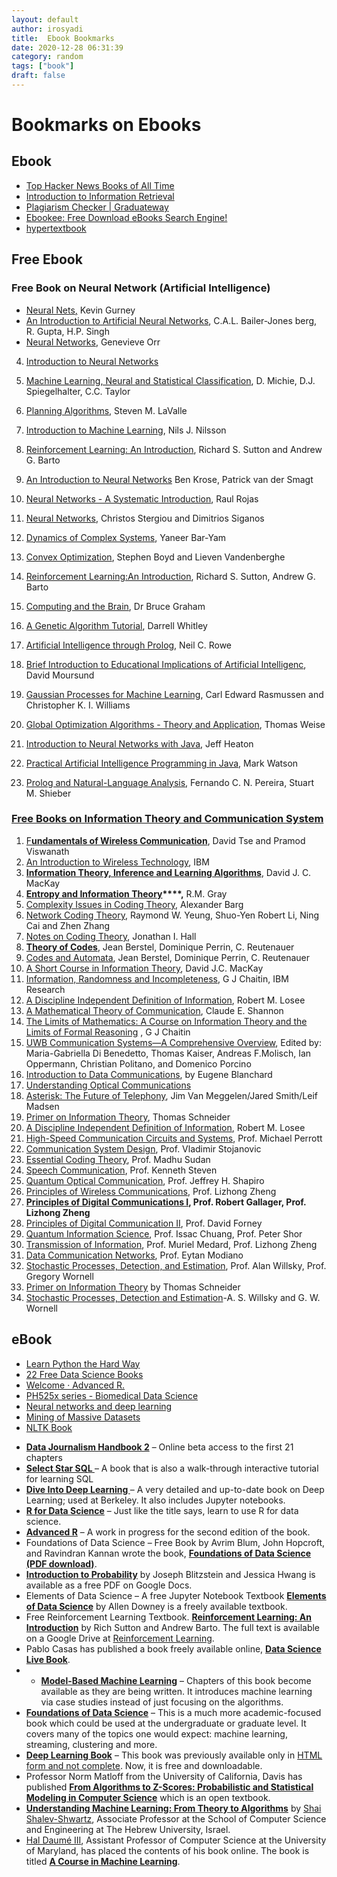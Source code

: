 ```yaml
---
layout: default
author: irosyadi
title:  Ebook Bookmarks
date: 2020-12-28 06:31:39
category: random
tags: ["book"]
draft: false
---
```


# Bookmarks on Ebooks

## Ebook
* [Top Hacker News Books of All Time](https://hackernewsbooks.com/top-books-on-hacker-news)
* [Introduction to Information Retrieval](https://nlp.stanford.edu/IR-book/)
* [Plagiarism Checker | Graduateway](https://graduateway.com/plagiarism-checker/)
* [Ebookee: Free Download eBooks Search Engine!](https://www.ebookee.com/)
* [hypertextbook](https://hypertextbook.com/)

## Free Ebook
### Free Book on Neural Network (Artificial Intelligence)
- [Neural Nets](https://www.inf.ed.ac.uk/teaching/courses/nlu/assets/reading/Gurney_et_al.pdf)[,](http://www.shef.ac.uk/psychology/gurney/notes/download.html) Kevin Gurney
- [An Introduction to Artificial Neural Networks](http://arxiv.org/PS_cache/astro-ph/pdf/0102/0102224v1.pdf), C.A.L. Bailer-Jones berg, R. Gupta, H.P. Singh
- [Neural Networks](http://www.willamette.edu/~gorr/classes/cs449/intro.html), Genevieve Orr
4. [Introduction to Neural Networks](http://www.neuralnetworksolutions.com/resources.php)
    
5. [Machine Learning, Neural and Statistical Classification](http://www.maths.leeds.ac.uk/~charles/statlog/whole.pdf), D. Michie, D.J. Spiegelhalter, C.C. Taylor
    
6. [Planning Algorithms](http://planning.cs.uiuc.edu/booka4.pdf), Steven M. LaValle
    
7. [Introduction to Machine Learning](http://robotics.stanford.edu/people/nilsson/MLBOOK.pdf), Nils J. Nilsson
    
8. [Reinforcement Learning: An Introduction](http://www.cs.ualberta.ca/~sutton/book/ebook/the-book.html), Richard S. Sutton and Andrew G. Barto
    
9. [An Introduction to Neural Networks](http://lia.univ-avignon.fr/chercheurs/torres/livres/book-neuro-intro.pdf) Ben Krose, Patrick van der Smagt
    
10. [Neural Networks - A Systematic Introduction](http://www.inf.fu-berlin.de/inst/ag-ki/rojas_home/documents/1996/NeuralNetworks/neuron.pdf), Raul Rojas
    
11. [Neural Networks](http://www.doc.ic.ac.uk/~nd/surprise_96/journal/vol4/cs11/report.html), Christos Stergiou and Dimitrios Siganos
    
12. [Dynamics of Complex Systems](http://necsi.org/publications/dcs/), Yaneer Bar-Yam
    
13. [Convex Optimization](http://www.stanford.edu/~boyd/cvxbook/bv_cvxbook.pdf), Stephen Boyd and Lieven Vandenberghe
    
14. [Reinforcement Learning:An Introduction](http://www.cs.ualberta.ca/~sutton/book/ebook/the-book.html), Richard S. Sutton, Andrew G. Barto
    
15. [Computing and the Brain](https://www.google.co.uk/url?sa=t&rct=j&q=&esrc=s&source=web&cd=2&cad=rja&uact=8&ved=0CCgQFjAB&url=http%3A%2F%2Fwww.cs.stir.ac.uk%2Fcourses%2F31YF%2Ftutorials%2Fbpg%2Ftut_neurons.pdf&ei=rOlEVcbUG8bbU-e9gPgB&usg=AFQjCNFC82OhU3qtO0uuG_jodf4aPuM7NA&sig2=HoVFbxOQ714ObBg4wQW-Qg&bvm=bv.92291466,d.d24), Dr Bruce Graham
    
16. [A Genetic Algorithm Tutorial](http://samizdat.mines.edu/ga_tutorial/ga_tutorial.ps), Darrell Whitley
    
17. [Artificial Intelligence through Prolog](https://www.google.co.uk/url?sa=t&rct=j&q=&esrc=s&source=web&cd=2&cad=rja&uact=8&ved=0CCgQFjAB&url=http%3A%2F%2Fcs.millersville.edu%2F~chaudhary%2F340%2FAIThruProlog.pdf&ei=6elEVauuGonkUrW4gbAI&usg=AFQjCNHJZBwdj3UkovoDr2qo-9x6Y0Empg&sig2=h0hZzHBitHTQaYqcenFQyw&bvm=bv.92291466,d.d24), Neil C. Rowe
    
18. [Brief Introduction to Educational Implications of Artificial Intelligenc](http://www.uoregon.edu/~moursund/Books/AIBook/AI.pdf), David Moursund
    
19. [Gaussian Processes for Machine Learning](http://www.gaussianprocess.org/gpml/chapters), Carl Edward Rasmussen and Christopher K. I. Williams
    
20. [Global Optimization Algorithms - Theory and Application](http://www.it-weise.de/projects/book.pdf), Thomas Weise
    
21. [Introduction to Neural Networks with Java](http://www.heatonresearch.com/articles/1), Jeff Heaton
    
22. [Practical Artificial Intelligence Programming in Java](https://archive.org/download/PracticalArtificialIntelligenceProgrammingWithJava/JavaAI3rd.pdf), Mark Watson
    
23. [Prolog and Natural-Language Analysis](http://www.mtome.com/Publications/PNLA/prolog-digital.pdf), Fernando C. N. Pereira, Stuart M. Shieber
    


### [Free Books on Information Theory and Communication System](https://free-ebook-download-links.blogspot.com/2008/06/free-book-on-wireless-communication.html)

1. [F**undamentals of Wireless Communication**](http://www.eecs.berkeley.edu/~dtse/book.html), David Tse and Pramod Viswanath
2. [An Introduction to Wireless Technology](http://www.redbooks.ibm.com/redbooks/pdfs/sg244465.pdf), IBM
3. **[Information Theory, Inference and Learning Algorithms](http://www.inference.phy.cam.ac.uk/mackay/itila/book.html)**, David J. C. MacKay
4. **[Entropy and Information Theory](http://www-ee.stanford.edu/~gray/it.pdf)****,** R.M. Gray
5. [Complexity Issues in Coding Theory](http://eccc.hpi-web.de/eccc-reports/1997/TR97-046/Paper.pdf), Alexander Barg
6. [Network Coding Theory](http://iest2.ie.cuhk.edu.hk/~whyeung/publications/tutorial.pdf), Raymond W. Yeung, Shuo-Yen Robert Li, Ning Cai and Zhen Zhang
7. [Notes on Coding Theory](http://www.mth.msu.edu/~jhall/classes/codenotes/coding-notes.html), Jonathan I. Hall
8. **[Theory of Codes](http://projecteuclid.org/euclid.bams/1183553979)**, Jean Berstel, Dominique Perrin, C. Reutenauer
9. [Codes and Automata](https://www.google.co.uk/url?sa=t&rct=j&q=&esrc=s&source=web&cd=3&cad=rja&uact=8&ved=0CCoQFjAC&url=http%3A%2F%2Fciteseerx.ist.psu.edu%2Fviewdoc%2Fdownload%3Fdoi%3D10.1.1.107.9934%26rep%3Drep1%26type%3Dpdf&ei=DHVKVYaiHoKqUca_gPAK&usg=AFQjCNH-z-D_ONBYxWwRmO4JsiKFz8BAcw&sig2=rwSAS_bWNXfL565npZl1sQ&bvm=bv.92291466,d.d24), Jean Berstel, Dominique Perrin, C. Reutenauer
10. [A Short Course in Information Theory](http://www.inference.phy.cam.ac.uk/mackay/info-theory/course.html), David J.C. MacKay
11. [Information, Randomness and Incompleteness](https://www.cs.auckland.ac.nz/~chaitin/ps3.pdf), G J Chaitin, IBM Research
12. [A Discipline Independent Definition of Information](http://www.ils.unc.edu/~losee/book5.pdf), Robert M. Losee
13. [A Mathematical Theory of Communication](https://www.google.co.uk/url?sa=t&rct=j&q=&esrc=s&source=web&cd=1&cad=rja&uact=8&ved=0CCEQFjAA&url=http%3A%2F%2Fworrydream.com%2Frefs%2FShannon%2520-%2520A%2520Mathematical%2520Theory%2520of%2520Communication.pdf&ei=N3ZKVaOQD4feUdS2gOAK&usg=AFQjCNEwXiWu_AGIt6URN277UWk3JaFu6Q&sig2=yNuoPXsg4HrVfJuzKh38eQ&bvm=bv.92291466,d.d24), Claude E. Shannon
14. [The Limits of Mathematics: A Course on Information Theory and the Limits of Formal Reasoning](https://www.google.co.uk/url?sa=t&rct=j&q=&esrc=s&source=web&cd=3&cad=rja&uact=8&ved=0CC0QFjAC&url=http%3A%2F%2Farxiv.org%2Fabs%2Fchao-dyn%2F9706010&ei=VnZKVdn1AoG5UJOugNAN&usg=AFQjCNEcf_hEIbPOH9xnS_zlD5G1ISvHYw&sig2=QFW4TaLjO50qrE3jOL5-Ew&bvm=bv.92291466,d.d24) , G J Chaitin
15. [UWB Communication Systems—A Comprehensive Overview](https://www.google.co.uk/url?sa=t&rct=j&q=&esrc=s&source=web&cd=2&cad=rja&uact=8&ved=0CC0QFjAB&url=http%3A%2F%2Fdownloads.hindawi.com%2Fbooks%2F9789775945105.pdf&ei=eXZKVeahM8u2UaPJgdAK&usg=AFQjCNH0tfdccErXJcnT06WZiJC_WHmXgg&sig2=F1-JeiA4nG184yyiWYk7qw&bvm=bv.92291466,d.d24), Edited by: Maria-Gabriella Di Benedetto, Thomas Kaiser, Andreas F.Molisch, Ian Oppermann, Christian Politano, and Domenico Porcino
16. [Introduction to Data Communications](http://www.cadvision.com/blanchas/Intro2dcRev2/index.html), by Eugene Blanchard
17. [Understanding Optical Communications](http://www.redbooks.ibm.com/redbooks/pdfs/sg245230.pdf)
18. [Asterisk: The Future of Telephony](https://www.google.co.uk/url?sa=t&rct=j&q=&esrc=s&source=web&cd=4&cad=rja&uact=8&ved=0CDYQFjAD&url=http%3A%2F%2Fcdn.oreillystatic.com%2Fbooks%2F9780596510480.pdf&ei=o3ZKVeWsKcbyUpf0gfgK&usg=AFQjCNGebvSLx4QZkAGfWPLOoKVGSzormw&sig2=5vx5NbH77H_FkYAsMUnIJQ&bvm=bv.92291466,d.d24), Jim Van Meggelen/Jared Smith/Leif Madsen
19. [Primer on Information Theory](ftp://ftp.ncifcrf.gov/pub/delila/primer.ps), Thomas Schneider
20. [A Discipline Independent Definition of Information](http://www.ils.unc.edu/~losee/book5.pdf), Robert M. Losee
21. [High-Speed Communication Circuits and Systems](http://ocw.mit.edu/courses/electrical-engineering-and-computer-science/6-976-high-speed-communication-circuits-and-systems-spring-2003/lecture-notes/lec1.pdf), Prof. Michael Perrott
22. [Communication System Design](http://ocw.mit.edu/OcwWeb/Electrical-Engineering-and-Computer-Science/6-973Spring-2006/LectureNotes/index.htm), Prof. Vladimir Stojanovic
23. [Essential Coding Theory](http://ocw.mit.edu/OcwWeb/Electrical-Engineering-and-Computer-Science/6-895Fall-2004/LectureNotes/index.htm), Prof. Madhu Sudan
24. [Speech Communication](http://ocw.mit.edu/OcwWeb/Electrical-Engineering-and-Computer-Science/6-541JSpring2004/LectureNotes/index.htm), Prof. Kenneth Steven
25. [Quantum Optical Communication](http://ocw.mit.edu/OcwWeb/Electrical-Engineering-and-Computer-Science/6-453Fall-2004/LectureNotes/index.htm), Prof. Jeffrey H. Shapiro
26. [Principles of Wireless Communications](http://ocw.mit.edu/OcwWeb/Electrical-Engineering-and-Computer-Science/6-452Spring-2006/DownloadthisCourse/index.htm), Prof. Lizhong Zheng
27. [**Principles of Digital Communications I**](http://ocw.mit.edu/OcwWeb/Electrical-Engineering-and-Computer-Science/6-450Fall-2006/DownloadthisCourse/index.htm)**, Prof. Robert Gallager, Prof. Lizhong Zheng**
28. [Principles of Digital Communication II](http://ocw.mit.edu/OcwWeb/Electrical-Engineering-and-Computer-Science/6-451Spring-2005/CourseHome/index.htm), Prof. David Forney
29. [Quantum Information Science](http://ocw.mit.edu/OcwWeb/Media-Arts-and-Sciences/MAS-865JSpring-2006/LectureNotes/index.htm), Prof. Issac Chuang, Prof. Peter Shor
30. [Transmission of Information](http://ocw.mit.edu/OcwWeb/Electrical-Engineering-and-Computer-Science/6-441Transmission-of-InformationSpring2003/LectureNotes/index.htm), Prof. Muriel Medard, Prof. Lizhong Zheng
31. [Data Communication Networks](http://ocw.mit.edu/OcwWeb/Electrical-Engineering-and-Computer-Science/6-263JData-Communication-NetworksFall2002/LectureNotes/index.htm), Prof. Eytan Modiano
32. [Stochastic Processes, Detection, and Estimation](http://ocw.mit.edu/OcwWeb/Electrical-Engineering-and-Computer-Science/6-432Spring2004/DownloadthisCourse/index.htm), Prof. Alan Willsky, Prof. Gregory Wornell
33. [Primer on Information Theory](ftp://ftp.ncifcrf.gov/pub/delila/primer.ps) by Thomas Schneider
35. [Stochastic Processes, Detection and Estimation](https://www.rle.mit.edu/sia/courses/stochastic-processes-detection-and-estimation/)-A. S. Willsky and G. W. Wornell

## eBook
* [Learn Python the Hard Way](https://learnpythonthehardway.org/book/)
* [22 Free Data Science Books](http://www.wzchen.com/data-science-books/)
* [Welcome · Advanced R.](http://adv-r.had.co.nz/)
* [PH525x series - Biomedical Data Science](https://genomicsclass.github.io/book/)
* [Neural networks and deep learning](http://neuralnetworksanddeeplearning.com/)
* [Mining of Massive Datasets](http://www.mmds.org/)
* [NLTK Book](http://www.nltk.org/book_1ed/)
- [**Data Journalism Handbook 2**](https://datajournalismhandbook.org/) – Online beta access to the first 21 chapters
- **[Select Star SQL ](https://selectstarsql.com/)** – A book that is also a walk-through interactive tutorial for learning SQL
- **[Dive Into Deep Learning ](http://d2l.ai/)**– A very detailed and up-to-date book on Deep Learning; used at Berkeley. It also includes Jupyter notebooks.
- **[R for Data Science](https://r4ds.had.co.nz/)** – Just like the title says, learn to use R for data science.
- **[Advanced R](https://adv-r.hadley.nz/)** – A work in progress for the second edition of the book.
- Foundations of Data Science – Free Book by Avrim Blum, John Hopcroft, and Ravindran Kannan wrote the book, **[Foundations of Data Science (PDF download)](https://www.cs.cornell.edu/jeh/book.pdf)**.
- **[Introduction to Probability](https://drive.google.com/file/d/1VmkAAGOYCTORq1wxSQqy255qLJjTNvBI/view)** by Joseph Blitzstein and Jessica Hwang is available as a free PDF on Google Docs.
-  Elements of Data Science – A free Jupyter Notebook Textbook [**Elements of Data Science**](https://allendowney.github.io/ElementsOfDataScience/) by Allen Downey is a freely available textbook.
- Free Reinforcement Learning Textbook. **[Reinforcement L](http://incompleteideas.net/book/bookdraft2017nov5.pdf)[earning: An Introduction](http://incompleteideas.net/book/the-book-2nd.html)** by Rich Sutton and Andrew Barto. The full text is available on a Google Drive at [Reinforcement Learning](https://drive.google.com/open?id=1opPSz5AZ_kVa1uWOdOiveNiBFiEOHjkG). 
- Pablo Casas has published a book freely available online, **[Data Science Live Book](https://livebook.datascienceheroes.com/)**.
- - [**Model-Based Machine Learning**](http://mbmlbook.com/) – Chapters of this book become available as they are being written. It introduces machine learning via case studies instead of just focusing on the algorithms.
- [**Foundations of Data Science**](https://www.cs.cornell.edu/jeh/book2016June9.pdf) – This is a much more academic-focused book which could be used at the undergraduate or graduate level. It covers many of the topics one would expect: machine learning, streaming, clustering and more.
- [**Deep Learning Book**](https://github.com/HFTrader/deepLearningBook) – This book was previously available only in [HTML form and not complete](http://ryanswanstrom.com/2015/04/29/free-deep-learning-book/). Now, it is free and downloadable.
- Professor Norm Matloff from the University of California, Davis has published [**From Algorithms to Z-Scores: Probabilistic and Statistical Modeling in Computer Science**](http://heather.cs.ucdavis.edu/matloff/public_html/probstatbook.html) which is an open textbook.
- [**Understanding Machine Learning: From Theory to Algorithms**](http://www.cs.huji.ac.il/~shais/UnderstandingMachineLearning/) by [Shai Shalev-Shwartz](http://www.cs.huji.ac.il/~shais/), Associate Professor at the School of Computer  Science and Engineering at The Hebrew University, Israel.
- [Hal Daumé III](http://hal3.name/ "Hal Daumé III"), Assistant Professor of Computer Science at the University of Maryland, has placed the contents of his book online. The book is titled [**A Course in Machine Learning**](http://ciml.info/ "course in machine learning").